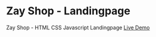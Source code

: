 # Zay Shop - Landingpage
Zay Shop - HTML CSS Javascript Landingpage
[Live Demo](https://zayshop-page.surge.sh)
